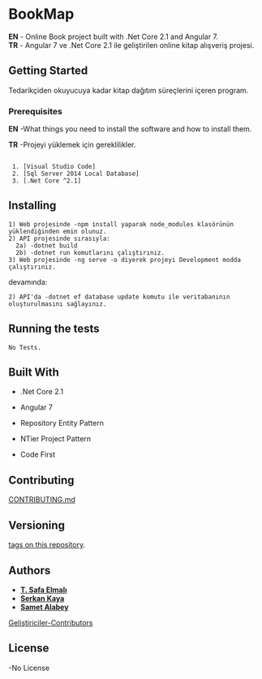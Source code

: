 # BookMap

**EN** - Online Book project built with .Net Core 2.1 and Angular 7.                                                                    
**TR** - Angular 7 ve .Net Core 2.1 ile geliştirilen online kitap alışveriş projesi.

## Getting Started

Tedarikçiden okuyucuya kadar kitap dağıtım süreçlerini içeren program.

### Prerequisites

**EN** -What things you need to install the software and how to install them.

**TR** -Projeyi yüklemek için gereklilikler.

```

 1. [Visual Studio Code] 
 2. [Sql Server 2014 Local Database]
 3. [.Net Core ^2.1]
```

## Installing
```
1) Web projesinde -npm install yaparak node_modules klasörünün yüklendiğinden emin olunuz.
2) API projesinde sırasıyla:
  2a) -dotnet build
  2b) -dotnet run komutlarını çalıştırınız.
3) Web projesinde -ng serve -o diyerek projeyi Development modda çalıştırınız.
```

devamında:

```
2) API'da -dotnet ef database update komutu ile veritabanının oluşturulmasını sağlayınız.

```
## Running the tests
```
No Tests.
```

## Built With

- .Net Core 2.1

- Angular 7

- Repository Entity Pattern

- NTier Project Pattern

- Code First

## Contributing

[CONTRIBUTING.md](https://gist.github.com)

## Versioning

[tags on this repository](https://github.com/serkankayaa/BookMap/tags). 

## Authors

* **[T. Safa Elmalı](https://github.com/SafaElmali)** 
* **[Serkan Kaya](https://github.com/serkankayaa)** 
* **[Samet Alabey](https://github.com/nillabobillababolla)** 

[Geliştiriciler-Contributors](https://github.com/serkankayaa/BookMap/settings/collaboration)

## License
-No License
